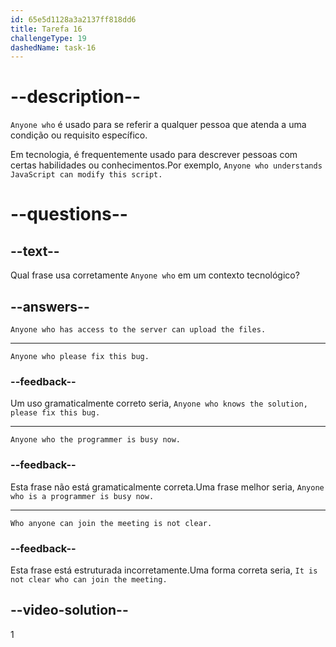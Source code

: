 ```yaml
---
id: 65e5d1128a3a2137ff818dd6
title: Tarefa 16
challengeType: 19
dashedName: task-16
---
```


# --description--

`Anyone who` é usado para se referir a qualquer pessoa que atenda a uma condição ou requisito específico. 

Em tecnologia, é frequentemente usado para descrever pessoas com certas habilidades ou conhecimentos.Por exemplo, `Anyone who understands JavaScript can modify this script.`

# --questions--

## --text--

Qual frase usa corretamente `Anyone who` em um contexto tecnológico?

## --answers--

`Anyone who has access to the server can upload the files.`

---

`Anyone who please fix this bug.`

### --feedback--

Um uso gramaticalmente correto seria, `Anyone who knows the solution, please fix this bug.`

---

`Anyone who the programmer is busy now.`

### --feedback--

Esta frase não está gramaticalmente correta.Uma frase melhor seria, `Anyone who is a programmer is busy now.`

---

`Who anyone can join the meeting is not clear.`

### --feedback--

Esta frase está estruturada incorretamente.Uma forma correta seria, `It is not clear who can join the meeting.`

## --video-solution--

1
